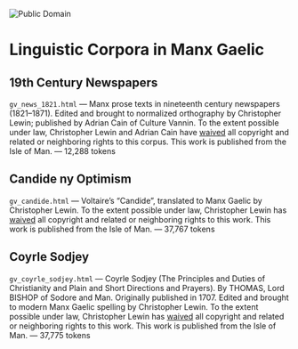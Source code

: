 ![Public Domain](https://licensebuttons.net/p/zero/1.0/88x31.png)

# Linguistic Corpora in Manx Gaelic

## 19th Century Newspapers

`gv_news_1821.html` — Manx prose texts in nineteenth century newspapers
(1821–1871). Edited and brought to normalized orthography by
Christopher Lewin; published by Adrian Cain of Culture Vannin. To the
extent possible under law, Christopher Lewin and Adrian Cain have
[waived](https://creativecommons.org/publicdomain/zero/1.0/) all
copyright and related or neighboring rights to this corpus.  This work
is published from the Isle of Man. — 12,288 tokens


## Candide ny Optimism

`gv_candide.html` — Voltaire’s “Candide”, translated to Manx Gaelic by
Christopher Lewin.  To the extent possible under law, Christopher
Lewin has [waived](https://creativecommons.org/publicdomain/zero/1.0/)
all copyright and related or neighboring rights to this work.  This
work is published from the Isle of Man. — 37,767 tokens


## Coyrle Sodjey

`gv_coyrle_sodjey.html` — Coyrle Sodjey (The Principles and Duties of
Christianity and Plain and Short Directions and Prayers). By THOMAS,
Lord BISHOP of Sodore and Man. Originally published in 1707. Edited
and brought to modern Manx Gaelic spelling by Christopher Lewin. To
the extent possible under law, Christopher Lewin has
[waived](https://creativecommons.org/publicdomain/zero/1.0/) all
copyright and related or neighboring rights to this work.  This work
is published from the Isle of Man. — 37,775 tokens
